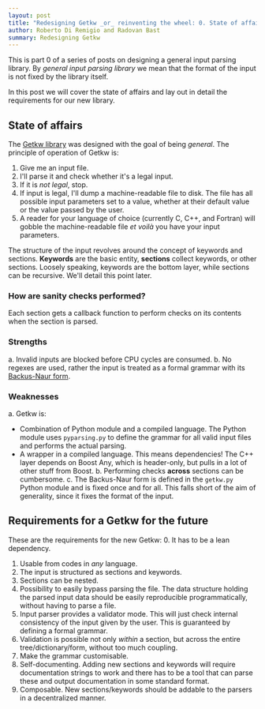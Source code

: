 ```yaml
---
layout: post
title: "Redesigning Getkw _or_ reinventing the wheel: 0. State of affairs and requirements"
author: Roberto Di Remigio and Radovan Bast
summary: Redesigning Getkw
---
```


This is part 0 of a series of posts on designing a general input parsing library.
By _general input parsing library_ we mean that the format of
the input is not fixed by the library itself. 

In this post we will cover the state of affairs and lay out in detail the
requirements for our new library.

## State of affairs

The [Getkw library] was designed with the goal of being _general_.
The principle of operation of Getkw is:
1. Give me an input file.
2. I'll parse it and check whether it's a legal input.
4. If it is _not legal_, stop.
3. If input is legal, I'll dump a machine-readable file to disk. The file has all
   possible input parameters set to a value, whether at their default value or the value passed
   by the user.
4. A reader for your language of choice (currently C, C++, and Fortran) will
   gobble the machine-readable file _et voilà_ you have your input parameters.

The structure of the input revolves around the concept of keywords and sections.
**Keywords** are the basic entity, **sections** collect keywords, or other
sections. Loosely speaking, keywords are the bottom layer, while sections can be
recursive. We'll detail this point later.

### How are sanity checks performed?

Each section gets a callback function to perform checks on its contents when the
section is parsed.

### Strengths

a. Invalid inputs are blocked before CPU cycles are consumed.
b. No regexes are used, rather the input is treated as a formal grammar with its
   [Backus-Naur form].

### Weaknesses

a. Getkw is:
   - Combination of Python module and a compiled language.
     The Python module uses `pyparsing.py` to define the grammar for all
     valid input files and performs the actual parsing.
   - A wrapper in a compiled language. This means dependencies! The C++ layer
     depends on Boost Any, which is header-only, but pulls in a lot of other
     stuff from Boost.
b. Performing checks **across** sections can be cumbersome.
c. The Backus-Naur form is defined in the `getkw.py` Python module and is fixed once and for all.
   This falls short of the aim of generality, since it fixes the format of the input.
   
## Requirements for a Getkw for the future

These are the requirements for the new Getkw:
0. It has to be a lean dependency.
1. Usable from codes in _any_ language.
2. The input is structured as sections and keywords.
3. Sections can be nested.
4. Possibility to easily bypass parsing the file. The data structure holding the
   parsed input data should be easily reproducible programmatically, without
   having to parse a file.
5. Input parser provides a validator mode. This will just check internal
   consistency of the input given by the user. This is guaranteed by defining a formal grammar.
6. Validation is possible not only _within_ a section, but across the entire tree/dictionary/form, without too
   much coupling.
7. Make the grammar customisable.
8. Self-documenting. Adding new sections and keywords will require documentation
   strings to work and there has to be a tool that can parse these and output
   documentation in some standard format.
9. Composable. New sections/keywords should be addable to the parsers in a
   decentralized manner.

[Getkw library]: https://github.com/dev-cafe/libgetkw
[Backus-Naur form]: https://en.wikipedia.org/wiki/Backus%E2%80%93Naur_form
